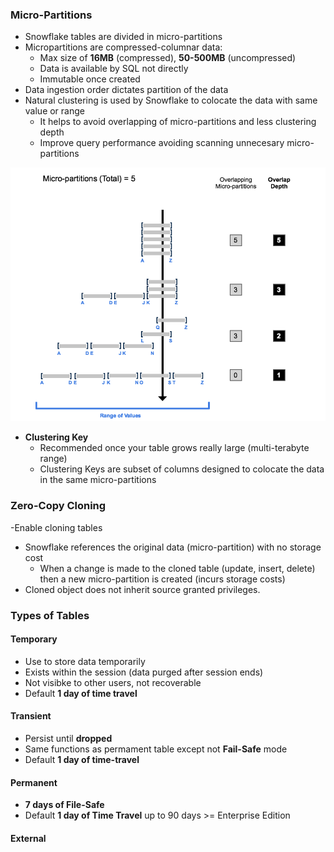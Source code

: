 ### Micro-Partitions

- Snowflake tables are divided in micro-partitions
- Micropartitions are compressed-columnar data:
  - Max size of **16MB** (compressed), **50-500MB** (uncompressed)
  - Data is available by SQL not directly
  - Immutable once created
- Data ingestion order dictates partition of the data
- Natural clustering is used by Snowflake to colocate the data with same value or range
  - It helps to avoid overlapping of micro-partitions and less clustering depth
  - Improve query performance avoiding scanning unnecesary micro-partitions

![](/assets/depth.png)


- **Clustering Key**
  - Recommended once your table grows really large (multi-terabyte range)
  - Clustering Keys are subset of columns designed to colocate the data in the same micro-partitions

### Zero-Copy Cloning

-Enable cloning tables
- Snowflake references the original data (micro-partition) with no storage cost
  - When a change is made to the cloned table (update, insert, delete) then a new micro-partition is created (incurs storage costs)
- Cloned object does not inherit source granted privileges.


### Types of Tables

#### Temporary

- Use to store data temporarily
- Exists within the session (data purged after session ends)
- Not visibke to other users, not recoverable
- Default **1 day of time travel**

#### Transient

- Persist until **dropped**
- Same functions as permament table except not **Fail-Safe** mode
- Default **1 day of time-travel**


#### Permanent

- **7 days of File-Safe**
- Default **1 day of Time Travel** up to 90 days >= Enterprise Edition

#### External
